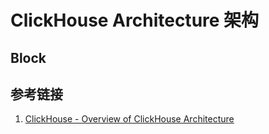 # ClickHouse Architecture 架构



## Block


## 参考链接
1. [ClickHouse - Overview of ClickHouse Architecture](https://clickhouse.com/docs/en/development/architecture)